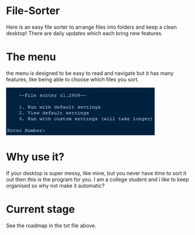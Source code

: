 # File-Sorter
Here is an easy file sorter to arrange files into folders and keep a clean desktop! There are daily updates which each bring new features.

# The menu
the menu is designed to be easy to read and navigate but it has many features, like being able to choose which files you sort.

![](images/Menu.png)

# Why use it?
If your desktop is super messy, like mine, but you never have time to sort it out then this is the program for you. I am a college student and i like to keep organised so why not make it automatic?

# Current stage
See the roadmap in the txt file above.
